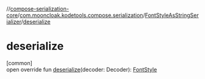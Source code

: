//[compose-serialization-core](../../../index.md)/[com.mooncloak.kodetools.compose.serialization](../index.md)/[FontStyleAsStringSerializer](index.md)/[deserialize](deserialize.md)

# deserialize

[common]\
open override fun [deserialize](deserialize.md)(decoder: Decoder): [FontStyle](https://developer.android.com/reference/kotlin/androidx/compose/ui/text/font/FontStyle.html)
